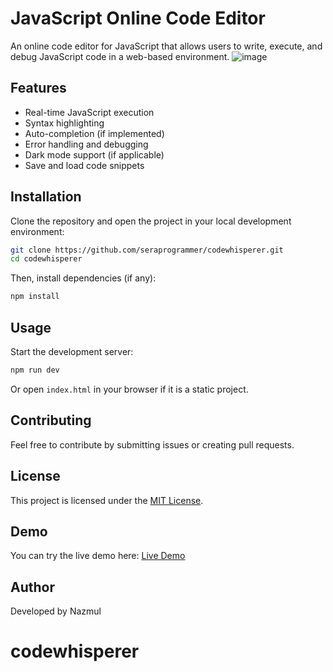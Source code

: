 # JavaScript Online Code Editor

An online code editor for JavaScript that allows users to write, execute, and debug JavaScript code in a web-based environment.
![image](https://github.com/user-attachments/assets/9330d3b4-81c7-4b7c-9e24-f84f6bd7442c)

## Features
- Real-time JavaScript execution
- Syntax highlighting
- Auto-completion (if implemented)
- Error handling and debugging
- Dark mode support (if applicable)
- Save and load code snippets

## Installation
Clone the repository and open the project in your local development environment:

```sh
git clone https://github.com/seraprogrammer/codewhisperer.git
cd codewhisperer
```

Then, install dependencies (if any):

```sh
npm install
```

## Usage
Start the development server:

```sh
npm run dev
```

Or open `index.html` in your browser if it is a static project.

## Contributing
Feel free to contribute by submitting issues or creating pull requests.

## License
This project is licensed under the [MIT License](LICENSE).

## Demo
You can try the live demo here: [Live Demo](https://codewhisperer.vercel.app/)

## Author
Developed by Nazmul

# codewhisperer
